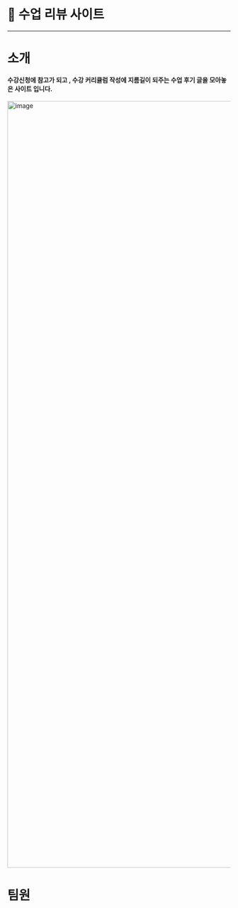 <h1>📗 수업 리뷰 사이트</h1>

<hr>

<h1>소개</h1>

<h4>
  수강신청에 참고가 되고 , 수강 커리큘럼 작성에 지름길이 되주는 수업 후기 글을 모아놓은 사이트 입니다.
</h4>

<img width="1728" alt="image" src="https://github.com/2ubse/DSU_review_site/assets/76634341/09a64d20-2af8-45ac-84cd-f490a8012d32">

<h1>팀원</h1>
